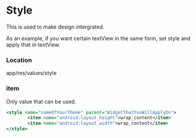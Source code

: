 # Style

This is used to make design intergrated. 

As an example, if you want certain textView in the same form, set style and apply that in textView.

### Location

app/res/values/style

### item

Only value that can be used.

```xml
<style name="nameOfYourTheme" parent="WidgetThatYouWillApplyOn">
        <item name="android:layout_height">wrap_content</item>
        <item name="android:layout_width">wrap_content</item>
</style>
```

